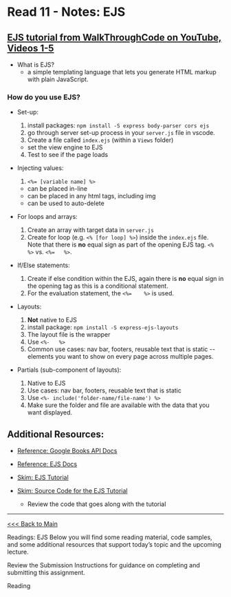 # Read 11 - Notes: EJS

## [EJS tutorial from WalkThroughCode on YouTube, Videos 1-5](https://www.youtube.com/playlist?list=PL7sCSgsRZ-slYARh3YJIqPGZqtGVqZRGt)

+ What is EJS?
  - a simple templating language that lets you generate HTML markup with plain JavaScript.

### How do you use EJS?

+ Set-up:
  1. install packages: `npm install -S express body-parser cors ejs`
  2. go through server set-up process in your `server.js` file in vscode.
  3. Create a file called `index.ejs` (within a `Views` folder)
    - set the view engine to EJS
  4. Test to see if the page loads

+ Injecting values:
  1. `<%= [variable name] %>`
    - can be placed in-line
    - can be placed in any html tags, including img
    - can be used to auto-delete

+ For loops and arrays:
  1. Create an array with target data in `server.js`
  2. Create for loop (e.g. `<% [for loop] %>`) inside the `index.ejs` file. Note that there is **no** equal sign as part of the opening EJS tag. `<%   %>` vs. `<%=   %>`.

+ If/Else statements:
  1. Create if else condition within the EJS, again there is **no** equal sign in the opening tag as this is a conditional statement.
  2. For the evaluation statement, the `<%=    %>` is used.

+ Layouts:
  1. **Not** native to EJS
  2. install package: `npm install -S express-ejs-layouts`
  3. The layout file is the wrapper
  4. Use `<%-   %>`
  5. Common use cases: nav bar, footers, reusable text that is static -- elements you want to show on every page across multiple pages.

+ Partials (sub-component of layouts):
  1. Native to EJS
  2. Use cases: nav bar, footers, reusable text that is static
  3. Use `<%- include('folder-name/file-name') %>`
  4. Make sure the folder and file are available with the data that you want displayed.


## Additional Resources:
+ [Reference: Google Books API Docs](https://developers.google.com/books/docs/v1/using#WorkingVolumes)

+ [Reference: EJS Docs](http://ejs.co/)

+ [Skim: EJS Tutorial](https://scotch.io/tutorials/use-ejs-to-template-your-node-application)
+ [Skim: Source Code for the EJS Tutorial](https://github.com/scotch-io/node-ejs)
  - Review the code that goes along with the tutorial

***
[<<< Back to Main](https://sangmlee76.github.io/reading-notes/)

Readings: EJS
Below you will find some reading material, code samples, and some additional resources that support today’s topic and the upcoming lecture.

Review the Submission Instructions for guidance on completing and submitting this assignment.

Reading
